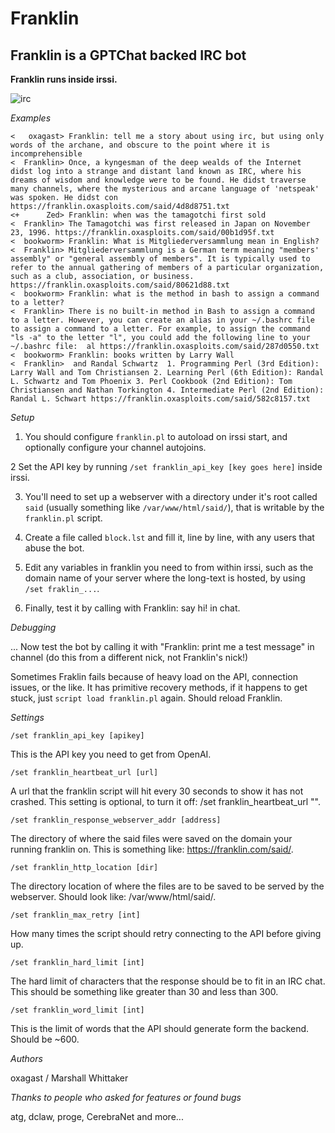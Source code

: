 # Franklin

## Franklin is a GPTChat backed IRC bot

**Franklin runs inside irssi.**

![irc](https://raw.githubusercontent.com/oxagast/Franklin/main/irc_chats.png)

*Examples*

```
<   oxagast> Franklin: tell me a story about using irc, but using only words of the archane, and obscure to the point where it is incomprehensible
<  Franklin> Once, a kyngesman of the deep wealds of the Internet didst log into a strange and distant land known as IRC, where his dreams of wisdom and knowledge were to be found. He didst traverse many channels, where the mysterious and arcane language of 'netspeak' was spoken. He didst con https://franklin.oxasploits.com/said/4d8d8751.txt
<+      Zed> Franklin: when was the tamagotchi first sold
<  Franklin> The Tamagotchi was first released in Japan on November 23, 1996. https://franklin.oxasploits.com/said/00b1d95f.txt
<  bookworm> Franklin: What is Mitgliederversammlung mean in English?
<  Franklin> Mitgliederversammlung is a German term meaning "members' assembly" or "general assembly of members". It is typically used to refer to the annual gathering of members of a particular organization, such as a club, association, or business. https://franklin.oxasploits.com/said/80621d88.txt
<  bookworm> Franklin: what is the method in bash to assign a command to a letter?
<  Franklin> There is no built-in method in Bash to assign a command to a letter. However, you can create an alias in your ~/.bashrc file to assign a command to a letter. For example, to assign the command "ls -a" to the letter "l", you could add the following line to your ~/.bashrc file:  al https://franklin.oxasploits.com/said/287d0550.txt 
<  bookworm> Franklin: books written by Larry Wall
<  Franklin>  and Randal Schwartz  1. Programming Perl (3rd Edition): Larry Wall and Tom Christiansen 2. Learning Perl (6th Edition): Randal L. Schwartz and Tom Phoenix 3. Perl Cookbook (2nd Edition): Tom Christiansen and Nathan Torkington 4. Intermediate Perl (2nd Edition): Randal L. Schwart https://franklin.oxasploits.com/said/582c8157.txt
```

*Setup*

1) You should configure `franklin.pl` to autoload on irssi start, and optionally configure your channel autojoins.

2 Set the API key by running `/set franklin_api_key [key goes here]` inside irssi.

3) You'll need to set up a webserver with a directory under it's root called `said` (usually something like `/var/www/html/said/`),
that is writable by the `franklin.pl` script.

4) Create a file called `block.lst` and fill it, line by line, with any users that abuse the bot.

5) Edit any variables in franklin you need to from within irssi, such as the domain name of your server where the long-text is hosted,
   by using `/set fraklin_...`.

6) Finally, test it by calling with Franklin: say hi! in chat.

*Debugging*

... Now test the bot by calling it with "Franklin: print me a test message" in channel (do this from a different nick, 
not Franklin's nick!)

Sometimes Fraklin fails because of heavy load on the API, connection issues, or the like.  It has primitive recovery methods, if
it happens to get stuck, just `script load franklin.pl` again. Should reload Franklin.

*Settings*

`/set franklin_api_key [apikey]`

This is the API key you need to get from OpenAI.

`/set franklin_heartbeat_url [url]`

A url that the franklin script will hit every 30 seconds to show it has not crashed. This setting is optional, to turn it off: /set franklin_heartbeat_url "".

`/set franklin_response_webserver_addr [address]`

The directory of where the said files were saved on the domain your running franklin on. This is something like: https://franklin.com/said/.

`/set franklin_http_location [dir]`

The directory location of where the files are to be saved to be served by the webserver. Should look like: /var/www/html/said/.

`/set franklin_max_retry [int]`

How many times the script should retry connecting to the API before giving up.

`/set franklin_hard_limit [int]`

The hard limit of characters that the response should be to fit in an IRC chat.
This should be something like greater than 30 and less than 300.

`/set franklin_word_limit [int]`

This is the limit of words that the API should generate form the backend. Should
be ~600.

*Authors*

oxagast / Marshall Whittaker

*Thanks to people who asked for features or found bugs*

atg, dclaw, proge, CerebraNet and more...
